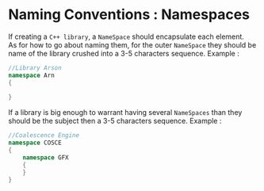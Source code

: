 # Naming Conventions : Namespaces

If creating a `C++ library`, a `NameSpace` should encapsulate each element.  
As for how to go about naming them, for the outer `NameSpace` they should be name of the library crushed into a 3-5 characters sequence.
Example :
``` cpp linenums="1"
//Library Arson
namespace Arn
{
	
}
```

If a library is big enough to warrant having several `NameSpaces` than they should be the subject then a 3-5 characters sequence.
Example :
``` cpp linenums="1"
//Coalescence Engine
namespace COSCE
{
	namespace GFX
	{
	}
}
```